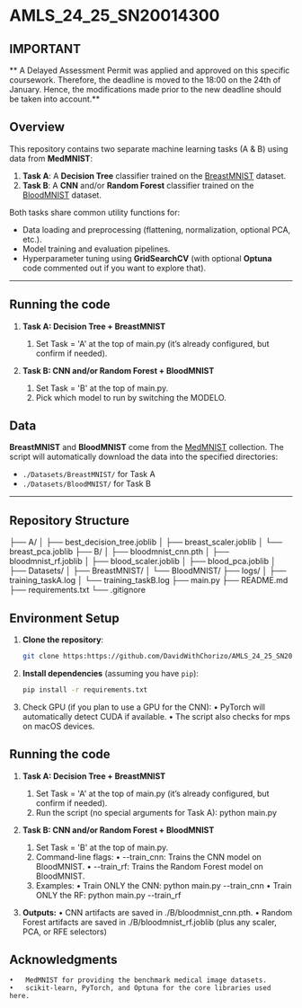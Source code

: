# AMLS_24_25_SN20014300
## IMPORTANT
** A Delayed Assessment Permit was applied and approved on this specific coursework. Therefore, the deadline is moved to the 18:00 on the 24th of January. Hence, the modifications made prior to the new deadline should be taken into account.**


## Overview

This repository contains two separate machine learning tasks (A & B) using data from **MedMNIST**:

1. **Task A**: A **Decision Tree** classifier trained on the [BreastMNIST](https://medmnist.com/) dataset.  
2. **Task B**: A **CNN** and/or **Random Forest** classifier trained on the [BloodMNIST](https://medmnist.com/) dataset.

Both tasks share common utility functions for:
- Data loading and preprocessing (flattening, normalization, optional PCA, etc.).
- Model training and evaluation pipelines.
- Hyperparameter tuning using **GridSearchCV** (with optional **Optuna** code commented out if you want to explore that).

---
## Running the code

1. **Task A: Decision Tree + BreastMNIST**
	1.	Set Task = 'A' at the top of main.py (it’s already configured, but confirm if needed).

2. **Task B: CNN and/or Random Forest + BloodMNIST**
    1.	Set Task = 'B' at the top of main.py.
    2. Pick which model to run by switching the MODELO.
## Data

**BreastMNIST** and **BloodMNIST** come from the [MedMNIST](https://medmnist.com/) collection. The script will automatically download the data into the specified directories:
- `./Datasets/BreastMNIST/` for Task A
- `./Datasets/BloodMNIST/` for Task B

---

## Repository Structure
├── A/
│   ├── best_decision_tree.joblib
│   ├── breast_scaler.joblib
│   └── breast_pca.joblib
├── B/
│   ├── bloodmnist_cnn.pth
│   ├── bloodmnist_rf.joblib
│   ├── blood_scaler.joblib
│   ├── blood_pca.joblib
│   
├── Datasets/
│   ├── BreastMNIST/
│   └── BloodMNIST/
├── logs/
│   ├── training_taskA.log
│   └── training_taskB.log
├── main.py
├── README.md
├── requirements.txt
└── .gitignore


## Environment Setup

1. **Clone the repository**:
    ```bash
    git clone https:https://github.com/DavidWithChorizo/AMLS_24_25_SN20014300.git
2. **Install dependencies** (assuming you have `pip`):
    ```bash
    pip install -r requirements.txt
3.	Check GPU (if you plan to use a GPU for the CNN):
	•	PyTorch will automatically detect CUDA if available.
	•	The script also checks for mps on macOS devices.




## Running the code

1. **Task A: Decision Tree + BreastMNIST**
	1.	Set Task = 'A' at the top of main.py (it’s already configured, but confirm if needed).
	2.	Run the script (no special arguments for Task A):
        python main.py

2. **Task B: CNN and/or Random Forest + BloodMNIST**
    1.	Set Task = 'B' at the top of main.py.
	2.	Command-line flags:
	•	--train_cnn: Trains the CNN model on BloodMNIST.
	•	--train_rf:  Trains the Random Forest model on BloodMNIST.
    3.	Examples:
	•	Train ONLY the CNN:
    python main.py --train_cnn
    •	Train ONLY the RF:
    python main.py --train_rf

3. **Outputs:**
	•	CNN artifacts are saved in ./B/bloodmnist_cnn.pth.
	•	Random Forest artifacts are saved in ./B/bloodmnist_rf.joblib (plus any scaler, PCA, or RFE selectors)


## Acknowledgments
	•	MedMNIST for providing the benchmark medical image datasets.
	•	scikit-learn, PyTorch, and Optuna for the core libraries used here.
